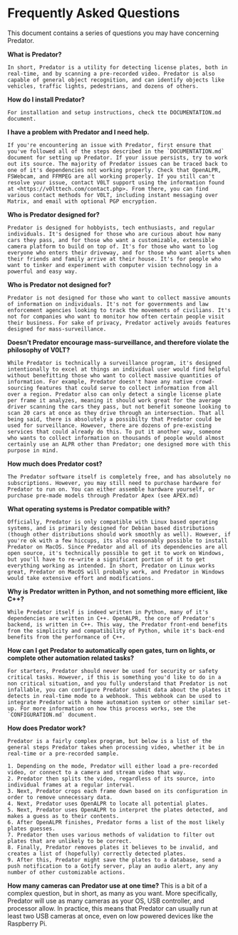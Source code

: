 # Frequently Asked Questions

This document contains a series of questions you may have concerning Predator.

**What is Predator?**

    In short, Predator is a utility for detecting license plates, both in real-time, and by scanning a pre-recorded video. Predator is also capable of general object recognition, and can identify objects like vehicles, traffic lights, pedestrians, and dozens of others.

**How do I install Predator?**

    For installation and setup instructions, check tte DOCUMENTATION.md document.

**I have a problem with Predator and I need help.**

    If you're encountering an issue with Predator, first ensure that you've followed all of the steps described in the `DOCUMENTATION.md` document for setting up Predator. If your issue persists, try to work out its source. The majority of Predator issues can be traced back to one of it's dependencies not working properly. Check that OpenALPR, FSWebcam, and FFMPEG are all working properly. If you still can't resolve your issue, contact V0LT support using the information found at <https://v0lttech.com/contact.php>. From there, you can find various contact methods for V0LT, including instant messaging over Matrix, and email with optional PGP encryption.

**Who is Predator designed for?**

    Predator is designed for hobbyists, tech enthusiasts, and regular individuals. It's designed for those who are curious about how many cars they pass, and for those who want a customizable, extensible camera platform to build on top of. It's for those who want to log everyone who enters their driveway, and for those who want alerts when their friends and family arrive at their house. It's for people who want to tinker and experiment with computer vision technology in a powerful and easy way.

**Who is Predator not designed for?**

    Predator is not designed for those who want to collect massive amounts of information on individuals. It's not for governments and law enforcement agencies looking to track the movements of civilians. It's not for companies who want to monitor how often certain people visit their business. For sake of privacy, Predator actively avoids features designed for mass-surveillance.

**Doesn't Predator encourage mass-surveillance, and therefore violate the philosophy of V0LT?**

    While Predator is technically a surveillance program, it's designed intentionally to excel at things an individual user would find helpful without benefitting those who want to collect massive quantities of information. For example, Predator doesn't have any native crowd-sourcing features that could serve to collect information from all over a region. Predator also can only detect a single license plate per frame it analyzes, meaning it should work great for the average driver scanning the cars they pass, but not benefit someone looking to scan 20 cars at once as they drive through an intersection. That all being said, there is absolutely a possibilty that Predator could be used for surveillance. However, there are dozens of pre-existing services that could already do this. To put it another way, someone who wants to collect information on thousands of people would almost certainly use an ALPR other than Predator; one designed more with this purpose in mind.

**How much does Predator cost?**

    The Predator software itself is completely free, and has absolutely no subscriptions. However, you may still need to purchase hardware for Predator to run on. You can either assemble hardware yourself, or purchase pre-made models through Predator Apex (see APEX.md)

**What operating systems is Predator compatible with?**

    Officially, Predator is only compatible with Linux based operating systems, and is primarily designed for Debian based distributions (though other distributions should work smoothly as well). However, if you're ok with a few hiccups, its also reasonably possible to install Predator on MacOS. Since Predator and all of its dependencies are all open source, it's technically possible to get it to work on Windows, but you'll have to re-write a significant portion of it to get everything working as intended. In short, Predator on Linux works great, Predator on MacOS will probably work, and Predator in Windows would take extensive effort and modifications.

**Why is Predator written in Python, and not something more efficient, like C++?**

    While Predator itself is indeed written in Python, many of it's dependencies are written in C++. OpenALPR, the core of Predator's backend, is written in C++. This way, the Predator front-end benefits from the simplicity and compatibility of Python, while it's back-end benefits from the performance of C++.

**How can I get Predator to automatically open gates, turn on lights, or complete other automation related tasks?**

    For starters, Predator should never be used for security or safety critical tasks. However, if this is something you'd like to do in a non critical situation, and you fully understand that Predator is not infallable, you can configure Predator submit data about the plates it detects in real-time mode to a webhook. This webhook can be used to integrate Predator with a home automation system or other similar set-up. For more information on how this process works, see the `CONFIGURATION.md` document.

**How does Predator work?**

    Predator is a fairly complex program, but below is a list of the general steps Predator takes when processing video, whether it be in real-time or a pre-recorded sample.

    1. Depending on the mode, Predator will either load a pre-recorded video, or connect to a camera and stream video that way.
    2. Predator then splits the video, regardless of its source, into individual frames at a regular interval.
    3. Next, Predator crops each frame down based on its configuration in order to remove unnecessary data.
    4. Next, Predator uses OpenALPR to locate all potential plates.
    5. Next, Predator uses OpenALPR to interpret the plates detected, and makes a guess as to their contents.
    6. After OpenALPR finishes, Predator forms a list of the most likely plates guesses.
    7. Predator then uses various methods of validation to filter out plates that are unlikely to be correct.
    8. Finally, Predator removes plates it believes to be invalid, and creates a list of (hopefully) correctly detected plates.
    9. After this, Predator might save the plates to a database, send a push notification to a Gotify server, play an audio alert, any any number of other customizable actions.

**How many cameras can Predator use at one time?**
    This is a bit of a complex question, but in short, as many as you want. More specifically, Predator will use as many cameras as your OS, USB controller, and processor allow. In practice, this means that Predator can usually run at least two USB cameras at once, even on low powered devices like the Raspberry Pi.
